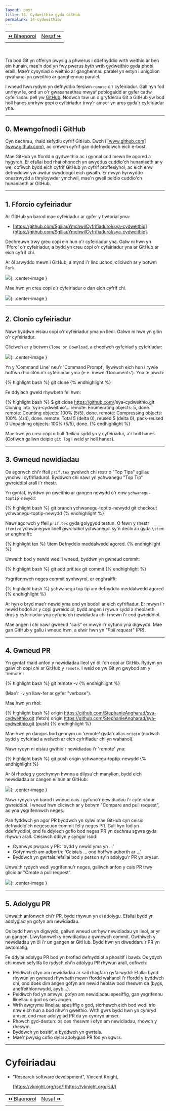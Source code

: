 ```yaml
---
layout: post
title: 14. Cydweithio gyda GitHub
permalink: 14-cydweithio/
---
```


<table align='center'>
<tr>
    <td><a href="/13-rheolaeth-fersiwn/">&#x23EA; Blaenorol</a></td>
    <td><a href="/15-meddalwedd/">Nesaf &#x23E9;</a></td>
</tr>
</table>
<br>

Tra bod Git yn offeryn pwysig a phwerus i ddefnyddio wrth weithio ar ben ein
hunain, mae'n dod yn fwy pwerus byth wrth gydweithio gyda phobl eraill.
Mae'r cysyniad o weithio ar ganghennau paralel yn estyn i unigolion gwahanol yn
gweithio ar ganghennau paralel.

I wneud hwn rydym yn defnyddio fersiwn `remote` o'r cyfeiriadur.
Gall hyn fod unrhyw le, ond un o'r gwasanaethau mwyaf poblogaidd ar gyfer cadw
cyfeiriadau pell yw [GitHub](https://github.com/).
Nodwch taw un o gryfderau Git a GitHub yw bod holl hanes unrhyw gopi o
cyfeiriadur trwy'r amser yn aros gyda'r cyfeiriadur yna.

---

## 0. Mewngofnodi i GitHub

Cyn dechrau, rhaid sefydlu cyfrif GitHub.
Ewch i [www.github.com](www.github.com), ac crëwch cyfrif gan ddefnyddiwch eich
e-bost.

Mae GitHub yn ffordd o gydweithio ac i gynnal cod mewn lle agored a hygyrch.
Er efallai bod rhai ohonoch yn awyddus cuddio'ch hunaniaeth ar y we; cofiwch
bydd eich cyfrif GitHub yn cyfrif proffesiynol, ac eich enw defnyddiwr yw awdur
swyddogol eich gwaith.
Er mwyn hyrwyddo onestrwydd a thryloywder ymchwil, mae'n gwell peidio cuddio'ch
hunaniaeth ar GitHub.

---

## 1. Fforcio cyfeiriadur

Ar GitHub yn barod mae cyfeiriadur ar gyfer y tiwtorial yma:

+ [https://github.com/SgiliauYmchwilCyfrifiadurol/sya-cydweithio](https://github.com/SgiliauYmchwilCyfrifiadurol/sya-cydweithio).

Dechreuwn trwy greu copi ein hun o'r cyfeiriadur yna.
Galw ni hwn yn 'Fforc' o'r cyfeiriadur, a bydd yn creu copi o'r cyfeiriadur yna
ar GitHub ar eich cyfrif chi.

Ar ôl arwyddo mewn i GitHub, a mynd i'r linc uchod, cliciwch ar y botwm `Fork`.

![]({{root}}/delweddau/forc.png){: .center-image }

Mae hwn yn creu copi o'r cyfeiriadur o dan eich cyfrif chi.

![]({{root}}/delweddau/repo-wedi-copio.png){: .center-image }

---

## 2. Clonio cyfeiriadur

Nawr byddwn eisiau copi o'r cyfeiriadur yma yn lleol.
Galwn ni hwn yn glôn o'r cyfeiriadur.

Cliciwch ar y botwm `Clone or Download`, a chopïwch gyfeiriad y cyfeiriadur:

![]({{root}}/delweddau/clonio.png){: .center-image }

Yn y 'Command Line' neu'r 'Command Prompt', llywiwch eich hun i rywle hoffwn
rhoi clôn o'r cyfeiriadur yma (e.e. mewn 'Documents').
Yna teipiwch:

{% highlight bash %}
git clone <cyfeiriad-a-copiwyd>
{% endhighlight %}

Fe ddylach gweld rhywbeth fel hwn:

{% highlight bash %}
$ git clone https://github.com/<enw-defnyddiwr-github>/sya-cydweithio.git
Cloning into 'sya-cydweithio'...
remote: Enumerating objects: 5, done.
remote: Counting objects: 100% (5/5), done.
remote: Compressing objects: 100% (4/4), done.
remote: Total 5 (delta 0), reused 5 (delta 0), pack-reused 0
Unpacking objects: 100% (5/5), done.
{% endhighlight %}

Mae hwn yn creu copi o holl ffeiliau sydd yn y cyfeiriadur, a'r holl hanes.
(Cofiwch gallwn deipio `git log` i weld yr holl hanes).

---

## 3. Gwneud newidiadau

Os agorwch chi'r ffeil `prif.tex` gwelwch chi restr o "Top Tips" sgiliau
ymchwil cyfrifiadurol.
Byddwch chi nawr yn ychwanegu "Top Tip" gwreiddiol arall i'r rhestr.

Yn gyntaf, byddwn yn gweithio ar gangen newydd o'r enw `ychwanegu-toptip-newydd`:

{% highlight bash %}
git branch ychwanegu-toptip-newydd
git checkout ychwanegu-toptip-newydd
{% endhighlight %}

Nawr agorwch y ffeil `prif.tex` gyda golygydd testun.
O fewn y rhestr `itemize` ychwanegwn linell *gwreiddiol* ychwanegol sy'n
dechrau gyda `\item`: er enghraifft:

{% highlight tex %}
  \item Defnyddio meddalwedd agored.
{% endhighlight %}

Unwaith bod y newid wedi'i wneud, byddwn yn gwneud commit:

{% highlight bash %}
git add prif.tex
git commit
{% endhighlight %}

Ysgrifennwch neges commit synhwyrol, er enghraifft:

{% highlight bash %}
ychwanegu top tip am defnyddio meddalwedd agored
{% endhighlight %}

Ar hyn o bryd mae'r newid yma ond yn bodoli ar eich cyfrifiadur.
Er mwyn i'r newid bodoli ar y copi gwreiddiol, bydd angen i rywun sydd a
rheolaeth dros y cyfeiriadur yna cyfuno'ch newidiadau chi i mewn i'r cod
gwreiddiol.

Mae angen i chi nawr gwneud "cais" er mwyn i'r cyfuno yna digwydd.
Mae gan GitHub y gallu i wneud hwn, a elwir hwn yn *"Pull request"* (PR).

---

## 4. Gwneud PR

Yn gyntaf rhaid anfon y newidiadau lleol yn ôl i'ch copi ar GitHib.
Rydym yn galw'ch copi chi ar GitHub y `remote`.
I weld os yw Git yn gwybod am y 'remote':

{% highlight bash %}
git remote -v
{% endhighlight %}

(Mae'r `-v` yn llaw-fer ar gyfer "verbose").

Mae hwn yn rhoi:

{% highlight bash %}
origin https://github.com/StephanieAngharad/sya-cydweithio.git (fetch)
origin https://github.com/StephanieAngharad/sya-cydweithio.git (push)
{% endhighlight %}

Mae hwn yn dangos bod gennym un 'remote' gyda'r alias `origin` (nodwch bydd y
cyfeiriad a welwch ar eich cyfrifiadur chi yn wahanol).

Nawr rydyn ni eisiau gwthio'r newidiadau i'r 'remote' yna:

{% highlight bash %}
git push origin ychwanegu-toptip-newydd
{% endhighlight %}

Ar ôl rhedeg y gorchymyn hwnna a dilysu'ch manylion, bydd eich newidiadau ar
cangen ei hun ar GitHub:

![]({{root}}/delweddau/ar-ol-gwthio.png){: .center-image }

Nawr rydych yn barod i wneud cais i gyfuno'r newidiadau i'r cyfeiriadur
gwreiddiol.
I wneud hwn cliciwch ar y botwm "Compare and pull request", ac yna ysgrifennwch
neges.

Pan fyddwch yn agor PR byddwch yn sylwi mae GitHub cyn ceisio defnyddio'ch
negeseuon commit fel y neges PR.
Gall hyn fod yn ddefnyddiol, ond fe ddylech gofio bod neges PR yn dechrau sgwrs
gyda rhywun arall.
Ceisiwch ddilyn y cyngor isod:

 + Cynnwys pwrpas y PR: 'bydd y newid yma yn ...'
 + Gofynnwch am adborth: 'Ceisiais ... ond hoffwn adborth ar ...'
 + Byddwch yn gwrtais: efallai bod y person sy'n adolygu'r PR yn brysur.

Unwaith rydych wedi ysgrifennu'r neges, gallwch anfon y cais PR trwy glicio ar
"Create a pull request".


![]({{root}}/delweddau/anfon-pr.png){: .center-image }

---

## 5. Adolygu PR

Unwaith anfonwch chi'r PR, bydd rhywun yn ei adolygu.
Efallai bydd yr adolygiad yn gofyn am newidiadau.

Os bydd hwn yn digwydd, gallwn wneud unrhyw newidiadau yn lleol, ar yr un
gangen.
Llwyfannwch y newidiadau a gwnewch commit.
Gwthiwch y newidiadau yn ôl i'r un gangen ar GitHub.
Bydd hwn yn diweddaru'r PR yn awtomatig.

Fe ddylai adolygu PR bod yn brofiad defnyddiol a phositif i bawb.
Os ydych chi mewn sefyllfa lle rydych chi'n adolygu PR rhywun arall, cofiwch:

 + Peidiwch ofyn am newidiadau ar sail rhagfarn gyfarwydd: Efallai bydd rhywun
 yn gwneud rhywbeth mewn ffordd wahanol i'r ffordd y byddwch chi, ond does dim
 angen gofyn am newid heblaw bod rheswm da (bygs, aneffeithlonrwydd, ayyb...).
 + Peidiwch fod yn amwys, gofyn am newidiadau spesiffig, gan ysgrifennu
 llinellau o god os oes angen.
 + Wrth awgrymu llinellau spesiffig o god, sicrhewch eich bod wedi trio nhw eich
 hun a bod nhw'n gweithio. Wrth gwrs bydd hwn yn cymryd amser, ond mae
 adolygiad PR da yn cymryd amser.
 + Rhowch gyd-destun: os oes rheswm i ofyn am newidiadau, rhowch y rheswm.
 + Byddwch yn bositif, a byddwch yn gwrtais.
 + Mae'r pwysig cofio dylai adolygiad PR fod yn sgwrs.

---

# Cyfeiriadau

+ "Research software development", Vincent Knight,
  
  [https://vknight.org/rsd/](https://vknight.org/rsd/)

<table align='center'>
<tr>
    <td><a href="/13-rheolaeth-fersiwn/">&#x23EA; Blaenorol</a></td>
    <td><a href="/15-meddalwedd/">Nesaf &#x23E9;</a></td>
</tr>
</table>
